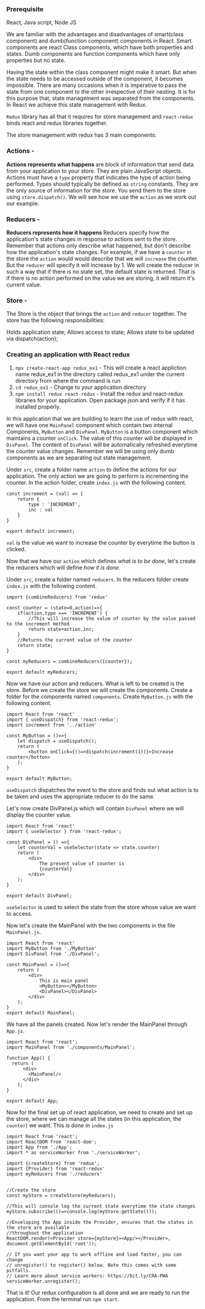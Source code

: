 ### Prerequisite
React, Java script, Node JS

We are familiar with the advantages and disadvantages of smart(class component) and dumb(function component) components in React. Smart components are react Class components, which have both properties and states. Dumb components are function components which have only properties but no state. 

Having the state within the class component might make it smart. But when the state needs to be accessed outside of the component, it becomes impossible. There are many occasions when it is imperative to pass the state from one component to the other irrespective of their nesting. It is for this purpose that, state management was separated from the components. In React we achieve this state management with Redux.

`Redux` library has all that it requires for store management and `react-redux` binds react and redux libraries together. 

The store management with redux has 3 main components:
### Actions - 
**Actions represents what happens**
 are block of information that send data from your application to your store. They are plain JavaScript objects. Actions must have a `type` property that indicates the type of action being performed. Types should typically be defined as `string` constants. They are the only source of information for the store. You send them to the store using `store.dispatch()`.  We will see how we use the `action` as we work out our example.

### Reducers - 
**Reducers represents how it happens**
Reducers specify how the application's state changes in response to actions sent to the store. Remember that actions only describe what happened, but don't describe how the application's state changes. For example, if we have a `counter` in the store the `action` would would describe that we will `increase` the counter. But the `reducer` will specify it will increase by 1. We will create the reducer in such a way that if there is no state set, the default state is returned. That is if there is no action performed on the value we are storing, it will return it's current value. 

### Store - 
The Store is the object that brings the `action` and `reducer` together. The store has the following responsibilities:

Holds application state;
Allows access to state;
Allows state to be updated via dispatch(action);

### Creating an application with React redux
1. `npx create-react-app redux_ex1` - This will create a react appliction name redux_ex1 in the directory called redux_ex1 under the current directory from where the command is run
2. `cd redux_ex1` - Change to your application directory
3. `npm install redux react-redux` - Install the redux and react-redux libraries for your application. Open package.json and verify if it has installed properly.

In this application that we are building to learn the use of redux with react, we will have one `MainPanel` component which contain two internal Components, `MyButton` and `DivPanel`. `MyButton` is a button component which maintains a counter `onClick`. The value of this counter will be displayed in `DivPanel`. The content of `DivPanel` will be automatically refreshed everytime the counter value changes. Remember we will be using only dumb components as we are separating out state management. 

Under `src`, create a folder name `action` to define the actions for our application. The only action we are going to perform is incrementing the counter. In the action folder, create `index.js` with the following content.

```
const increment = (val) => {
    return {
        type : 'INCREMENT',
        inc : val
    }
}

export default increment;
```

`val` is the value we want to increase the counter by everytime the button is clicked. 

Now that we have our `action` which defines *what is to be done*, let's create the reducers which will define *how it is done*.

Under `src`, create a folder named `reducers`. In the reducers folder create `index.js` with the following content. 

```
import {combineReducers} from 'redux'

const counter = (state=0,action)=>{
    if(action.type === 'INCREMENT') {
        //This will increase the value of counter by the value passed to the increment method
        return state+action.inc;
    }
    //Returns the current value of the counter
    return state;
}

const myReducers = combineReducers({counter});

export default myReducers;
```

Now we have our action and reducers. What is left to be created is the store. Before we create the store we will create the components. Create a folder for the components named `components`. Create `MyButton.js` with the following content.

```
import React from 'react'
import { useDispatch} from 'react-redux';
import increment from '../action'

const MyButton = ()=>{
    let dispatch = useDispatch();
    return (
        <button onClick={()=>dispatch(increment(1))}>Increase counter</button>
    );
}

export default MyButton;
```
`useDispatch` dispatches the event to the store and finds out what action is to be taken and uses the appropriate reducer to do the same.

Let's now create DivPanel.js which will contain `DivPanel` where we will display the counter value. 
```
import React from 'react'
import { useSelector } from 'react-redux';

const DivPanel = () =>{
    let counterVal = useSelector(state => state.counter)
    return (
        <div>
            The present value of counter is 
            {counterVal}
        </div>
    );
}

export default DivPanel;
```
`useSelector` is used to select the state from the store whose value we want to access. 

Now let's create the MainPanel with the two components in the file `MainPanel.js`.

```
import React from 'react'
import MyButton from './MyButton'
import DivPanel from './DivPanel';

const MainPanel = ()=>{
    return (
        <div>
            This is main panel
            <MyButton></MyButton>
            <DivPanel></DivPanel>
        </div>
    );
}
export default MainPanel;
```

We have all the panels created. Now let's render the MainPanel through `App.js`. 

```
import React from 'react';
import MainPanel from './components/MainPanel';

function App() {
  return (
      <div>
        <MainPanel/>
      </div>
    );
}

export default App;

```

Now for the final set up of react application, we need to create and set up the store, where we can manage all the states (in this application, the `counter`) we want. This is done in `index.js`

```
import React from 'react';
import ReactDOM from 'react-dom';
import App from './App';
import * as serviceWorker from './serviceWorker';

import {createStore} from 'redux';
import {Provider} from 'react-redux'
import myReducers from './reducers'


//Create the store
const myStore = createStore(myReducers);

//This will console log the current state everytime the state changes
myStore.subscribe(()=>console.log(myStore.getState()));

//Enveloping the App inside the Provider, ensures that the states in the store are available
//throughout the application
ReactDOM.render(<Provider store={myStore}><App/></Provider>, document.getElementById('root'));

// If you want your app to work offline and load faster, you can change
// unregister() to register() below. Note this comes with some pitfalls.
// Learn more about service workers: https://bit.ly/CRA-PWA
serviceWorker.unregister();

```

That is it! Our redux configuration is all done and we are ready to run the application. 
From the terminal run `npm start`. 


